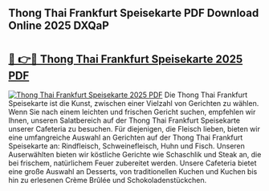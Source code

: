 ## Thong Thai Frankfurt Speisekarte PDF Download Online 2025 DXQaP

# <h2><a href="http://gc8u5uu.nevu.top/?p=Thong+Thai+Frankfurt+Speisekarte">🔗 👉🔴 Thong Thai Frankfurt Speisekarte 2025 PDF</a></h2>

[![Thong Thai Frankfurt Speisekarte 2025 PDF](https://i.imgur.com/dBaPXMq.png)](http://gc8u5uu.nevu.top/?p=Thong+Thai+Frankfurt+Speisekarte)
Die Thong Thai Frankfurt Speisekarte ist die Kunst, zwischen einer Vielzahl von Gerichten zu wählen. Wenn Sie nach einem leichten und frischen Gericht suchen, empfehlen wir Ihnen, unseren Salatbereich auf der Thong Thai Frankfurt Speisekarte unserer Cafeteria zu besuchen. Für diejenigen, die Fleisch lieben, bieten wir eine umfangreiche Auswahl an Gerichten auf der Thong Thai Frankfurt Speisekarte an: Rindfleisch, Schweinefleisch, Huhn und Fisch. Unseren Auserwählten bieten wir köstliche Gerichte wie Schaschlik und Steak an, die bei frischem, natürlichem Feuer zubereitet werden. Unsere Cafeteria bietet eine große Auswahl an Desserts, von traditionellen Kuchen und Kuchen bis hin zu erlesenen Crème Brûlée und Schokoladenstückchen.
